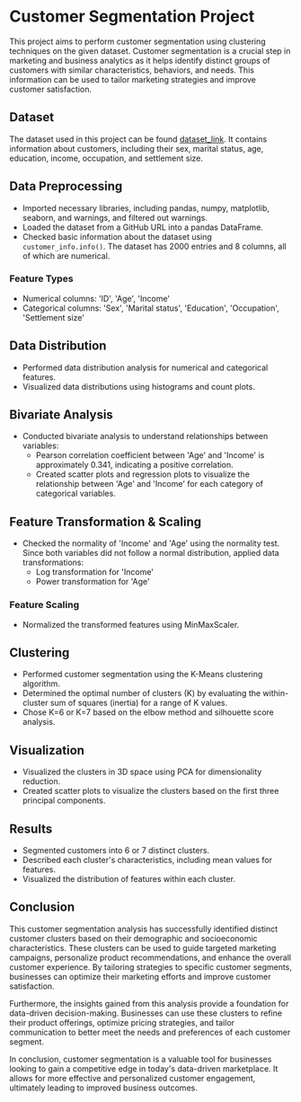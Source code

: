 # Customer Segmentation Project

This project aims to perform customer segmentation using clustering techniques on the given dataset. Customer segmentation is a crucial step in marketing and business analytics as it helps identify distinct groups of customers with similar characteristics, behaviors, and needs. This information can be used to tailor marketing strategies and improve customer satisfaction.

## Dataset
The dataset used in this project can be found [dataset_link](https://raw.githubusercontent.com/ASatya-J107/DS_Project5_Clustering/main/segmentation_data.csv). It contains information about customers, including their sex, marital status, age, education, income, occupation, and settlement size.

## Data Preprocessing
- Imported necessary libraries, including pandas, numpy, matplotlib, seaborn, and warnings, and filtered out warnings.
- Loaded the dataset from a GitHub URL into a pandas DataFrame.
- Checked basic information about the dataset using `customer_info.info()`. The dataset has 2000 entries and 8 columns, all of which are numerical.

### Feature Types
- Numerical columns: 'ID', 'Age', 'Income'
- Categorical columns: 'Sex', 'Marital status', 'Education', 'Occupation', 'Settlement size'

## Data Distribution
- Performed data distribution analysis for numerical and categorical features.
- Visualized data distributions using histograms and count plots.

## Bivariate Analysis
- Conducted bivariate analysis to understand relationships between variables:
  - Pearson correlation coefficient between 'Age' and 'Income' is approximately 0.341, indicating a positive correlation.
  - Created scatter plots and regression plots to visualize the relationship between 'Age' and 'Income' for each category of categorical variables.

## Feature Transformation & Scaling
- Checked the normality of 'Income' and 'Age' using the normality test. Since both variables did not follow a normal distribution, applied data transformations:
  - Log transformation for 'Income'
  - Power transformation for 'Age'

### Feature Scaling
- Normalized the transformed features using MinMaxScaler.

## Clustering
- Performed customer segmentation using the K-Means clustering algorithm.
- Determined the optimal number of clusters (K) by evaluating the within-cluster sum of squares (inertia) for a range of K values.
- Chose K=6 or K=7 based on the elbow method and silhouette score analysis.

## Visualization
- Visualized the clusters in 3D space using PCA for dimensionality reduction.
- Created scatter plots to visualize the clusters based on the first three principal components.

## Results
- Segmented customers into 6 or 7 distinct clusters.
- Described each cluster's characteristics, including mean values for features.
- Visualized the distribution of features within each cluster.

## Conclusion
This customer segmentation analysis has successfully identified distinct customer clusters based on their demographic and socioeconomic characteristics. These clusters can be used to guide targeted marketing campaigns, personalize product recommendations, and enhance the overall customer experience. By tailoring strategies to specific customer segments, businesses can optimize their marketing efforts and improve customer satisfaction.

Furthermore, the insights gained from this analysis provide a foundation for data-driven decision-making. Businesses can use these clusters to refine their product offerings, optimize pricing strategies, and tailor communication to better meet the needs and preferences of each customer segment.

In conclusion, customer segmentation is a valuable tool for businesses looking to gain a competitive edge in today's data-driven marketplace. It allows for more effective and personalized customer engagement, ultimately leading to improved business outcomes.
